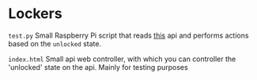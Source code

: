 # Lockers

`test.py` Small Raspberry Pi script that reads [this](http://vps1.nickforall.nl:6123/) api and performs actions based on the `unlocked` state.

`index.html` Small api web controller, with which you can controller the 'unlocked' state on the api. Mainly for testing purposes